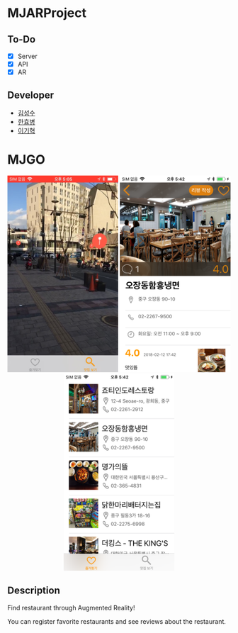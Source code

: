 # MJARProject

## To-Do ##
- [x] Server
- [x] API
- [x] AR

## Developer ##

* [김성수](https://github.com/munak)
* [한효병](https://github.com/hanhb1011)
* [이기혁](https://github.com/rascal1101)

# MJGO #

<p align="center">
  <img src="docs/images/AR view.png" width="250"/>
  <img src="docs/images/detail page.png" width="250"/>
  <img src="docs/images/favorites.png" width="250"/>
</p>



## Description ##

Find restaurant through Augmented Reality!

You can register favorite restaurants and see reviews about the restaurant.
